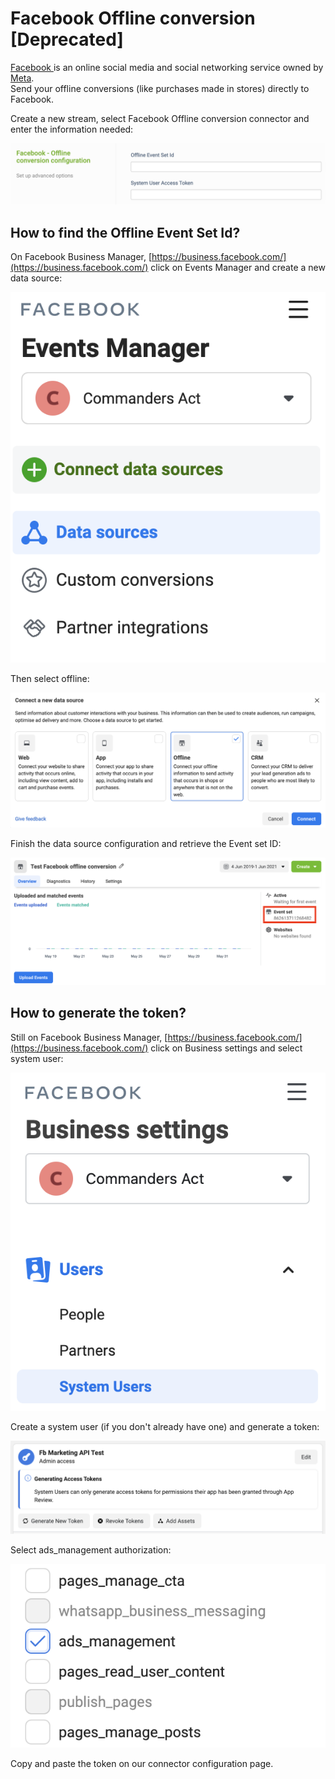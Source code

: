 # Facebook Offline conversion \[Deprecated]

[Facebook ](https://www.facebook.com/)is an online social media and social networking service owned by [Meta](https://www.meta.com).\
Send your offline conversions (like purchases made in stores) directly to Facebook.

Create a new stream, select Facebook Offline conversion connector and enter the information needed:

![](<../../../../.gitbook/assets/image (8) (1) (1).png>)

## How to find the Offline Event Set Id?

On Facebook Business Manager, [https://business.facebook.com/](https://business.facebook.com/) click on Events Manager and create a new data source:

![](<../../../../.gitbook/assets/image (6) (1) (1) (1).png>)

Then select offline:

![](<../../../../.gitbook/assets/image (7) (1) (1) (1) (1).png>)

Finish the data source configuration and retrieve the Event set ID:

![](<../../../../.gitbook/assets/image (5) (1) (1) (1).png>)

## How to generate the token?

Still on Facebook Business Manager, [https://business.facebook.com/](https://business.facebook.com/) click on Business settings and select system user:

![](<../../../../.gitbook/assets/image (2) (1) (1) (1) (1).png>)

Create a system user (if you don't already have one) and generate a token:

![](<../../../../.gitbook/assets/image (3) (1) (1).png>)

Select ads\_management authorization:

![](<../../../../.gitbook/assets/image (4) (1) (1).png>)

Copy and paste the token on our connector configuration page.
